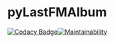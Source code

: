 # pyLastFMAlbum

[![Codacy Badge](https://api.codacy.com/project/badge/Grade/a5bbae111faa4da6bfbc3f17f43a5eea)](https://app.codacy.com/app/tdefise/pyLastFMAlbum?utm_source=github.com&utm_medium=referral&utm_content=tdefise/pyLastFMAlbum&utm_campaign=Badge_Grade_Dashboard)[![Maintainability](https://api.codeclimate.com/v1/badges/b37ce08d0845120c9548/maintainability)](https://codeclimate.com/github/tdefise/pyLastFMAlbum/maintainability)
